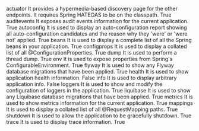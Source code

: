 actuator	It provides a hypermedia-based discovery page for the other endpoints. It requires Spring HATEOAS to be on the classpath.	True
auditevents	It exposes audit events information for the current application.	True
autoconfig	It is used to display an auto-configuration report showing all auto-configuration candidates and the reason why they 'were' or 'were not' applied.	True
beans	It is used to display a complete list of all the Spring beans in your application.	True
configprops	It is used to display a collated list of all @ConfigurationProperties.	True
dump	It is used to perform a thread dump.	True
env	It is used to expose properties from Spring's ConfigurableEnvironment.	True
flyway	It is used to show any Flyway database migrations that have been applied.	True
health	It is used to show application health information.	False
info	It is used to display arbitrary application info.	False
loggers	It is used to show and modify the configuration of loggers in the application.	True
liquibase	It is used to show any Liquibase database migrations that have been applied.	True
metrics	It is used to show metrics information for the current application.	True
mappings	It is used to display a collated list of all @RequestMapping paths.	True
shutdown	It is used to allow the application to be gracefully shutdown.	True
trace	It is used to display trace information.	True
